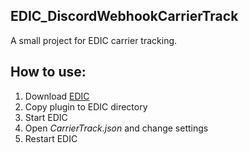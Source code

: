## EDIC_DiscordWebhookCarrierTrack
A small project for EDIC carrier tracking.
## How to use:

 1. Download [EDIC](https://github.com/mrdenizo/EDIC)
 2. Copy plugin to EDIC directory
 3. Start EDIC
 4. Open *CarrierTrack.json* and change settings
 5. Restart EDIC
